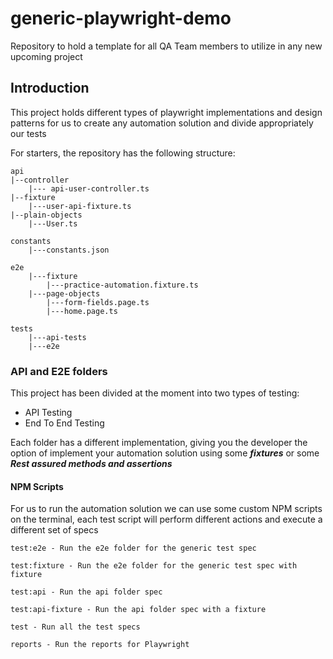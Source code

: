 # generic-playwright-demo
Repository to hold a template for all QA Team members to utilize in any new upcoming project

## Introduction
This project holds different types of playwright implementations and design patterns for us to create
any automation solution and divide appropriately our tests

For starters, the repository has the following structure:

```
api
|--controller
    |--- api-user-controller.ts
|--fixture
    |---user-api-fixture.ts
|--plain-objects
    |---User.ts

constants
    |---constants.json

e2e
    |---fixture
        |---practice-automation.fixture.ts
    |---page-objects
        |---form-fields.page.ts
        |---home.page.ts

tests
    |---api-tests
    |---e2e

```

### API and E2E folders

This project has been divided at the moment into two types of testing:

- API Testing
- End To End Testing

Each folder has a different implementation, giving you the developer the option of implement your automation solution using some ***fixtures*** or some ***Rest assured methods and assertions***

#### NPM Scripts
For us to run the automation solution we can use some custom NPM scripts on the terminal, each test script will perform different actions and execute a different set of specs

```
test:e2e - Run the e2e folder for the generic test spec

test:fixture - Run the e2e folder for the generic test spec with fixture

test:api - Run the api folder spec

test:api-fixture - Run the api folder spec with a fixture

test - Run all the test specs

reports - Run the reports for Playwright
```

